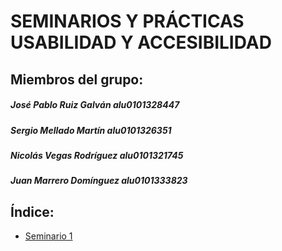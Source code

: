 # SEMINARIOS Y PRÁCTICAS USABILIDAD Y ACCESIBILIDAD

## Miembros del grupo:

##### José Pablo Ruiz Galván alu0101328447

##### Sergio Mellado Martín alu0101326351

##### Nicolás Vegas Rodríguez alu0101321745

##### Juan Marrero Domínguez alu0101333823

## Índice: 

* [Seminario 1](/Seminario\\1)



